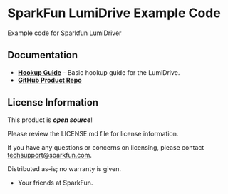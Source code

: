 SparkFun LumiDrive Example Code
========================================

Example code for Sparkfun LumiDriver

Documentation
--------------
* **[Hookup Guide](https://learn.sparkfun.com/tutorials/lumidrive-hookup-guide)** - Basic hookup guide for the LumiDrive.
* **[GitHub Product Repo](https://github.com/sparkfun/LumiDrive)**

License Information
-------------------

This product is _**open source**_! 

Please review the LICENSE.md file for license information. 

If you have any questions or concerns on licensing, please contact techsupport@sparkfun.com.

Distributed as-is; no warranty is given.

- Your friends at SparkFun.

_<COLLABORATION CREDIT>_
